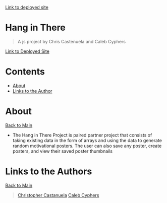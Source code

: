 [Link to deployed site](https://chriscastanuela.github.io/hang-in-there-boilerplate/)

<a name="mainContents"></a>
# Hang in There
> A js project by Chris Castenuela and Caleb Cyphers

[Link to Deployed Site](https://chriscastanuela.github.io/Tic-Tac-Toe/)

# Contents 

* [About](#about)
* [Links to the Author](#ltta)

# About 

<a name="about"></a>

[Back to Main](#mainContents)
<ul>
    <li>The Hang in There Project is paired partner project that consists of taking existing data in the form of arrays and using the data to generate random motivational posters. The user can also save any poster, create posters, and view their saved poster thumbnails</li>
</ul>

# Links to the Authors

<a name="ltta"></a>

[Back to Main](#mainContents)

> [Christopher Castanuela](https://github.com/Chriscastanuela)
> [Caleb Cyphers](https://github.com/CalebCyphers)
